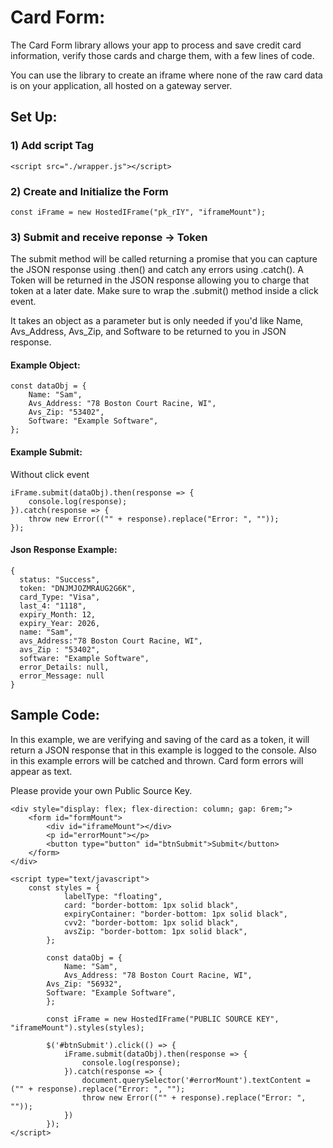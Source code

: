 # Card Form:

The Card Form library allows your app to process and save credit card information, verify those cards and charge them, with a few lines of code.

You can use the library to create an iframe where none of the raw card data is on your application, all hosted on a gateway server.

## Set Up:

### 1) Add script Tag 

```
<script src="./wrapper.js"></script>
```
### 2) Create and Initialize the Form

```
const iFrame = new HostedIFrame("pk_rIY", "iframeMount");
```

### 3) Submit and receive reponse -> Token

The submit method will be called returning a promise that you can capture the JSON response using .then() and catch any errors using .catch(). A Token will be returned in the JSON response allowing you to charge that token at a later date. Make sure to wrap the .submit() method inside a click event. 

It takes an object as a parameter but is only needed if you'd like Name, Avs_Address, Avs_Zip, and Software to be returned to you in JSON response.

#### Example Object:
```
const dataObj = {
    Name: "Sam",
    Avs_Address: "78 Boston Court Racine, WI",
    Avs_Zip: "53402",
    Software: "Example Software",
};
```


#### Example Submit: 
Without click event
```
iFrame.submit(dataObj).then(response => {
    console.log(response);
}).catch(response => {
    throw new Error(("" + response).replace("Error: ", ""));
});
```
#### Json Response Example:
```
{
  status: "Success",
  token: "DNJMJOZMRAUG2G6K",
  card_Type: "Visa",
  last_4: "1118",
  expiry_Month: 12,
  expiry_Year: 2026,
  name: "Sam",
  avs_Address:"78 Boston Court Racine, WI",
  avs_Zip : "53402",
  software: "Example Software",
  error_Details: null,
  error_Message: null
}
```

## Sample Code:
In this example, we are verifying and saving of the card as a token, it will return a JSON response that in this example is logged to the console. Also in this example errors will be catched and thrown. Card form errors will appear as text.

Please provide your own Public Source Key.

```
<div style="display: flex; flex-direction: column; gap: 6rem;">
	<form id="formMount">
		<div id="iframeMount"></div>
		<p id="errorMount"></p>
		<button type="button" id="btnSubmit">Submit</button>
	</form>
</div>

<script type="text/javascript">
	const styles = {
            labelType: "floating",
            card: "border-bottom: 1px solid black",
            expiryContainer: "border-bottom: 1px solid black",
            cvv2: "border-bottom: 1px solid black",
            avsZip: "border-bottom: 1px solid black",
        };

        const dataObj = {
            Name: "Sam",
            Avs_Address: "78 Boston Court Racine, WI",
	    Avs_Zip: "56932",
	    Software: "Example Software",
        };

        const iFrame = new HostedIFrame("PUBLIC SOURCE KEY", "iframeMount").styles(styles);

        $('#btnSubmit').click(() => {
            iFrame.submit(dataObj).then(response => {
                console.log(response);
            }).catch(response => {
                document.querySelector('#errorMount').textContent = ("" + response).replace("Error: ", "");
                throw new Error(("" + response).replace("Error: ", ""));
            })
        });
</script>
```
